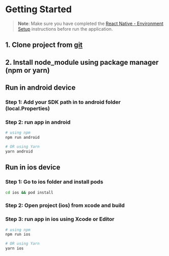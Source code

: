# Getting Started

>**Note**: Make sure you have completed the [React Native - Environment Setup](https://reactnative.dev/docs/environment-setup) instructions before run the application.

## 1. Clone project from [git](https://github.com/gaganalakruwan/WireappCart.git) 

## 2. Install node_module using package manager (npm or yarn)

## Run in android device

### Step 1: Add your SDK path in to android folder (local.Properties)
### Step 2: run app in android
```bash
# using npm
npm run android
```
 ```bash
 # OR using Yarn
yarn android
```

## Run in ios device
### Step 1: Go to ios folder and install pods
```bash
cd ios && pod install
```
### Step 2: Open project (ios) from xcode and build  

### Step 3: run app in ios using Xcode or Editor

```bash
# using npm
npm run ios
```
 ```bash
 # OR using Yarn
yarn ios
```